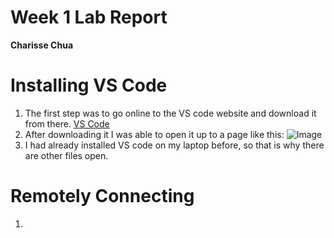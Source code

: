# **Week 1 Lab Report**
**Charisse Chua**

# Installing VS Code
1. The first step was to go online to the VS code website and download it from there. [VS Code](https://code.visualstudio.com/)
2. After downloading it I was able to open it up to a page like this: 
  ![Image](https://www.linkpicture.com/q/Screenshot-125_1.png)
3. I had already installed VS code on my laptop before, so that is why there are other files open. 

# Remotely Connecting 
1. 
